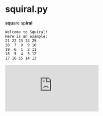 # squiral.py

**squ**are sp**iral**

```
Welcome to Squiral!
Here is an example:
21 22 23 24 25
20  7  8  9 10
19  6  1  2 11
18  5  4  3 12
17 16 15 14 13
```

[![run on repl.it](http://repl.it/badge/github/sadikkuzu/squiral.py)](https://repl.it/github/sadikkuzu/squiral.py) 

